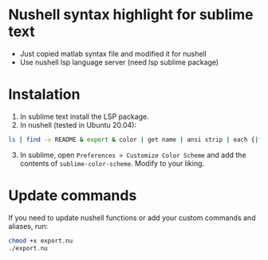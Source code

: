 # Nushell syntax highlight for sublime text
- Just copied matlab syntax file and modified it for nushell
- Use nushell lsp language server (need lsp sublime package)

# Instalation
1. In sublime text install the LSP package.
2. In nushell (tested in Ubuntu 20.04):
```bash
ls | find -v README & export & color | get name | ansi strip | each {|file| cp -f $file (~/.config/sublime-text/Packages/User/nushell.sublime-syntax | path expand)}
```
3. In sublime, open `Preferences > Customize Color Scheme` and add the contents of `sublime-color-scheme`. Modify to your liking.

# Update commands
If you need to update nushell functions or add your custom commands and aliases, run:
```bash
chmod +x export.nu 
./export.nu 
```